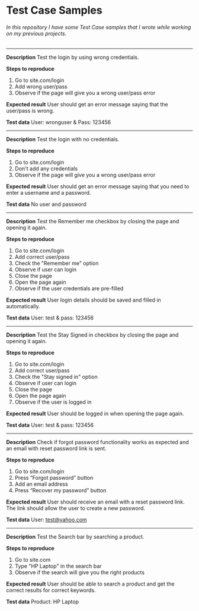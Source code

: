 # Test Case Samples

###### In this repository I have some Test Case samples that I wrote while working on my previous projects.

________________________________________________________________________________________________________

**Description**
Test the login by using wrong credentials.

**Steps to reproduce**
1.	Go to site.com/login 
2.	Add wrong user/pass
3.	Observe if the page will give you a wrong user/pass error

**Expected result**
User should get an error message saying that the user/pass is wrong.

**Test data**
User: wronguser & Pass: 123456

___________________________________________________________________________________________________________

**Description**
Test the login with no credentials.

**Steps to reproduce**
1.	Go to site.com/login 
2.	Don't add any credentials
3.	Observe if the page will give you a wrong user/pass error

**Expected result**
User should get an error message saying that you need to enter a username and a password.

**Test data**
No user and password

___________________________________________________________________________________________________________

**Description**
Test the Remember me checkbox by closing the page and opening it again.

**Steps to reproduce**
1.	Go to site.com/login
2.	Add correct user/pass
3.	Check the "Remember me" option
4.	Observe if user can login
5.	Close the page
6.	Open the page again
7.	Observe if the user credentials are pre-filled

**Expected result**
User login details should be saved and filled in automatically.

**Test data**
User: test & pass: 123456

___________________________________________________________________________________________________________

**Description**
Test the Stay Signed in checkbox by closing the page and opening it again.

**Steps to reproduce**
1.	Go to site.com/login
2.	Add correct user/pass
3.	Check the "Stay signed in" option
4.	Observe if user can login
5.	Close the page
6.	Open the page again
7.	Observe if the user is logged in

**Expected result**
User should be logged in when opening the page again.

**Test data**
User: test & pass: 123456

___________________________________________________________________________________________________________

**Description**
Check if forgot password functionality works as expected and an email with reset password link is sent.

**Steps to reproduce**
1.	Go to site.com/login
2.	Press “Forgot password” button
3.	Add an email address
4.	Press “Recover my password” button

**Expected result**
User should receive an email with a reset password link. The link should allow the user to create a new password.

**Test data**
User: test@yahoo.com

___________________________________________________________________________________________________________

**Description**
Test the Search bar by searching a product.

**Steps to reproduce**
1. Go to site.com
2. Type "HP Laptop" in the search bar
3. Observe if the search will give you the right products

**Expected result**
User should be able to search a product and get the correct results for correct keywords.

**Test data**
Product: HP Laptop

